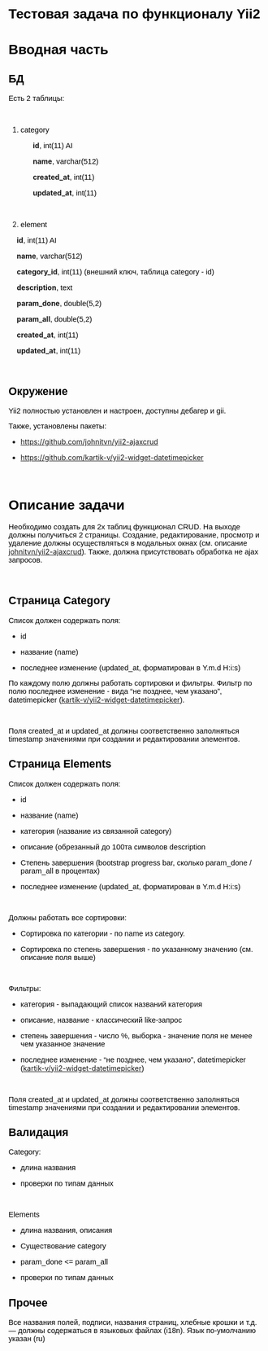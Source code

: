 <h1 dir="ltr"><span style="background-color:transparent; color:#000000; font-family:arial; font-size:20pt">Тестовая задача по функционалу Yii2</span></h1>

<h1 dir="ltr"><span style="background-color:transparent; color:#000000; font-family:arial; font-size:20pt">Вводная часть</span></h1>

<h2 dir="ltr"><span style="background-color:transparent; color:#000000; font-family:arial; font-size:16pt">БД</span></h2>

<p dir="ltr"><span style="background-color:transparent; color:#000000; font-family:arial; font-size:11pt">Есть 2 таблицы:</span></p>

<p>&nbsp;</p>

<ol>
	<li dir="ltr">
	<p dir="ltr"><span style="background-color:transparent; color:#000000; font-family:arial; font-size:11pt">category</span></p>
	</li>
</ol>

<p dir="ltr" style="margin-left: 36pt;"><strong>id</strong><span style="background-color:transparent; color:#000000; font-family:arial; font-size:11pt">, int(11) AI</span></p>

<p dir="ltr" style="margin-left: 36pt;"><strong>name</strong><span style="background-color:transparent; color:#000000; font-family:arial; font-size:11pt">, varchar(512)</span></p>

<p dir="ltr" style="margin-left: 36pt;"><strong>created_at</strong><span style="background-color:transparent; color:#000000; font-family:arial; font-size:11pt">, int(11)</span></p>

<p dir="ltr" style="margin-left: 36pt;"><strong>updated_at</strong><span style="background-color:transparent; color:#000000; font-family:arial; font-size:11pt">, int(11)</span></p>

<p>&nbsp;</p>

<ol start="2">
	<li dir="ltr">
	<p dir="ltr"><span style="background-color:transparent; color:#000000; font-family:arial; font-size:11pt">element</span></p>
	</li>
</ol>

<p dir="ltr"><span style="background-color:transparent; color:#000000; font-family:arial; font-size:11pt">&nbsp;&nbsp; &nbsp;</span><strong>id</strong><span style="background-color:transparent; color:#000000; font-family:arial; font-size:11pt">, int(11) AI</span></p>

<p dir="ltr"><span style="background-color:transparent; color:#000000; font-family:arial; font-size:11pt">&nbsp;&nbsp; &nbsp;</span><strong>name</strong><span style="background-color:transparent; color:#000000; font-family:arial; font-size:11pt">, varchar(512)</span></p>

<p dir="ltr"><span style="background-color:transparent; color:#000000; font-family:arial; font-size:11pt">&nbsp;&nbsp; &nbsp;</span><strong>category_id</strong><span style="background-color:transparent; color:#000000; font-family:arial; font-size:11pt">, int(11) (внешний ключ, таблица category - id)</span></p>

<p dir="ltr"><span style="background-color:transparent; color:#000000; font-family:arial; font-size:11pt">&nbsp;&nbsp; &nbsp;</span><strong>description</strong><span style="background-color:transparent; color:#000000; font-family:arial; font-size:11pt">, text</span></p>

<p dir="ltr"><span style="background-color:transparent; color:#000000; font-family:arial; font-size:11pt">&nbsp;&nbsp; &nbsp;</span><strong>param_done</strong><span style="background-color:transparent; color:#000000; font-family:arial; font-size:11pt">, double(5,2)</span></p>

<p dir="ltr"><span style="background-color:transparent; color:#000000; font-family:arial; font-size:11pt">&nbsp;&nbsp; &nbsp;</span><strong>param_all</strong><span style="background-color:transparent; color:#000000; font-family:arial; font-size:11pt">, double(5,2)</span></p>

<p dir="ltr"><span style="background-color:transparent; color:#000000; font-family:arial; font-size:11pt">&nbsp;&nbsp; &nbsp;</span><strong>created_at</strong><span style="background-color:transparent; color:#000000; font-family:arial; font-size:11pt">, int(11)</span></p>

<p dir="ltr"><span style="background-color:transparent; color:#000000; font-family:arial; font-size:11pt">&nbsp;&nbsp; &nbsp;</span><strong>updated_at</strong><span style="background-color:transparent; color:#000000; font-family:arial; font-size:11pt">, int(11)</span></p>

<p dir="ltr"><span style="background-color:transparent; color:#000000; font-family:arial; font-size:11pt">&nbsp;&nbsp; &nbsp;</span></p>

<h2 dir="ltr"><span style="background-color:transparent; color:#000000; font-family:arial; font-size:16pt">Окружение</span></h2>

<p dir="ltr"><span style="background-color:transparent; color:#000000; font-family:arial; font-size:11pt">Yii2 полностью установлен и настроен, доступны дебагер и gii.</span></p>

<p dir="ltr"><span style="background-color:transparent; color:#000000; font-family:arial; font-size:11pt">Также, установлены пакеты:</span></p>

<ul>
	<li dir="ltr">
	<p dir="ltr"><a href="https://github.com/johnitvn/yii2-ajaxcrud" style="text-decoration:none;"><u>https://github.com/johnitvn/yii2-ajaxcrud</u></a></p>
	</li>
	<li dir="ltr">
	<p dir="ltr"><a href="https://github.com/kartik-v/yii2-widget-datetimepicker" style="text-decoration:none;"><u>https://github.com/kartik-v/yii2-widget-datetimepicker</u></a></p>
	</li>
</ul>

<p>&nbsp;</p>

<h1 dir="ltr"><span style="background-color:transparent; color:#000000; font-family:arial; font-size:20pt">Описание задачи</span></h1>

<p dir="ltr"><span style="background-color:transparent; color:#000000; font-family:arial; font-size:11pt">Необходимо создать для 2х таблиц функционал CRUD. На выходе должны получиться 2 страницы. Создание, редактирование, просмотр и удаление должны осуществляться в модальных окнах (см. описание </span><a href="https://github.com/johnitvn/yii2-ajaxcrud" style="text-decoration:none;"><u>johnitvn/yii2-ajaxcrud</u></a><span style="background-color:transparent; color:#000000; font-family:arial; font-size:11pt">). Также, должна присутствовать обработка не ajax запросов.</span></p>

<p>&nbsp;</p>

<h2 dir="ltr"><span style="background-color:transparent; color:#000000; font-family:arial; font-size:16pt">Страница Category</span></h2>

<p dir="ltr"><span style="background-color:transparent; color:#000000; font-family:arial; font-size:11pt">Список должен содержать поля:</span></p>

<ul>
	<li dir="ltr">
	<p dir="ltr"><span style="background-color:transparent; color:#000000; font-family:arial; font-size:11pt">id</span></p>
	</li>
	<li dir="ltr">
	<p dir="ltr"><span style="background-color:transparent; color:#000000; font-family:arial; font-size:11pt">название (name)</span></p>
	</li>
	<li dir="ltr">
	<p dir="ltr"><span style="background-color:transparent; color:#000000; font-family:arial; font-size:11pt">последнее изменение (updated_at, форматирован в Y.m.d H:i:s)</span></p>
	</li>
</ul>

<p dir="ltr"><span style="background-color:transparent; color:#000000; font-family:arial; font-size:11pt">По каждому полю должны работать сортировки и фильтры. Фильтр по полю последнее изменение - вида &ldquo;не позднее, чем указано&rdquo;, datetimepicker (</span><a href="https://github.com/kartik-v/yii2-widget-datetimepicker" style="text-decoration:none;"><u>kartik-v/yii2-widget-datetimepicker</u></a><span style="background-color:transparent; color:#000000; font-family:arial; font-size:11pt">).</span></p>

<p>&nbsp;</p>

<p dir="ltr"><span style="background-color:transparent; color:#000000; font-family:arial; font-size:11pt">Поля created_at и updated_at должны соответственно заполняться timestamp значениями при создании и редактировании элементов.</span></p>

<h2 dir="ltr"><span style="background-color:transparent; color:#000000; font-family:arial; font-size:16pt">Страница Elements</span></h2>

<p dir="ltr"><span style="background-color:transparent; color:#000000; font-family:arial; font-size:11pt">Список должен содержать поля:</span></p>

<ul>
	<li dir="ltr">
	<p dir="ltr"><span style="background-color:transparent; color:#000000; font-family:arial; font-size:11pt">id</span></p>
	</li>
	<li dir="ltr">
	<p dir="ltr"><span style="background-color:transparent; color:#000000; font-family:arial; font-size:11pt">название (name)</span></p>
	</li>
	<li dir="ltr">
	<p dir="ltr"><span style="background-color:transparent; color:#000000; font-family:arial; font-size:11pt">категория (название из связанной category)</span></p>
	</li>
	<li dir="ltr">
	<p dir="ltr"><span style="background-color:transparent; color:#000000; font-family:arial; font-size:11pt">описание (обрезанный до 100та символов description</span></p>
	</li>
	<li dir="ltr">
	<p dir="ltr"><span style="background-color:transparent; color:#000000; font-family:arial; font-size:11pt">Степень завершения (bootstrap progress bar, сколько param_done / param_all в процентах)</span></p>
	</li>
	<li dir="ltr">
	<p dir="ltr"><span style="background-color:transparent; color:#000000; font-family:arial; font-size:11pt">последнее изменение (updated_at, форматирован в Y.m.d H:i:s)</span></p>
	</li>
</ul>

<p>&nbsp;</p>

<p dir="ltr"><span style="background-color:transparent; color:#000000; font-family:arial; font-size:11pt">Должны работать все сортировки:</span></p>

<ul>
	<li dir="ltr">
	<p dir="ltr"><span style="background-color:transparent; color:#000000; font-family:arial; font-size:11pt">Сортировка по категории - по name из category.</span></p>
	</li>
	<li dir="ltr">
	<p dir="ltr"><span style="background-color:transparent; color:#000000; font-family:arial; font-size:11pt">Сортировка по степень завершения - по указанному значению (см. описание поля выше)</span></p>
	</li>
</ul>

<p>&nbsp;</p>

<p dir="ltr"><span style="background-color:transparent; color:#000000; font-family:arial; font-size:11pt">Фильтры:</span></p>

<ul>
	<li dir="ltr">
	<p dir="ltr"><span style="background-color:transparent; color:#000000; font-family:arial; font-size:11pt">категория - выпадающий список названий категория</span></p>
	</li>
	<li dir="ltr">
	<p dir="ltr"><span style="background-color:transparent; color:#000000; font-family:arial; font-size:11pt">описание, название - классический like-запрос</span></p>
	</li>
	<li dir="ltr">
	<p dir="ltr"><span style="background-color:transparent; color:#000000; font-family:arial; font-size:11pt">степень завершения - число %, выборка - значение поля не менее чем указанное значение</span></p>
	</li>
	<li dir="ltr">
	<p dir="ltr"><span style="background-color:transparent; color:#000000; font-family:arial; font-size:11pt">последнее изменение - &ldquo;не позднее, чем указано&rdquo;, datetimepicker (</span><a href="https://github.com/kartik-v/yii2-widget-datetimepicker" style="text-decoration:none;"><u>kartik-v/yii2-widget-datetimepicker</u></a><span style="background-color:transparent; color:#000000; font-family:arial; font-size:11pt">)</span></p>
	</li>
</ul>

<p>&nbsp;</p>

<p dir="ltr"><span style="background-color:transparent; color:#000000; font-family:arial; font-size:11pt">Поля created_at и updated_at должны соответственно заполняться timestamp значениями при создании и редактировании элементов.</span></p>

<h2 dir="ltr"><span style="background-color:transparent; color:#000000; font-family:arial; font-size:16pt">Валидация</span></h2>

<p dir="ltr"><span style="background-color:transparent; color:#000000; font-family:arial; font-size:11pt">Category:</span></p>

<ul>
	<li dir="ltr">
	<p dir="ltr"><span style="background-color:transparent; color:#000000; font-family:arial; font-size:11pt">длина названия</span></p>
	</li>
	<li dir="ltr">
	<p dir="ltr"><span style="background-color:transparent; color:#000000; font-family:arial; font-size:11pt">проверки по типам данных</span></p>
	</li>
</ul>

<p>&nbsp;</p>

<p dir="ltr"><span style="background-color:transparent; color:#000000; font-family:arial; font-size:11pt">Elements</span></p>

<ul>
	<li dir="ltr">
	<p dir="ltr"><span style="background-color:transparent; color:#000000; font-family:arial; font-size:11pt">длина названия, описания</span></p>
	</li>
	<li dir="ltr">
	<p dir="ltr"><span style="background-color:transparent; color:#000000; font-family:arial; font-size:11pt">Существование category</span></p>
	</li>
	<li dir="ltr">
	<p dir="ltr"><span style="background-color:transparent; color:#000000; font-family:arial; font-size:11pt">param_done &lt;= param_all</span></p>
	</li>
	<li dir="ltr">
	<p dir="ltr"><span style="background-color:transparent; color:#000000; font-family:arial; font-size:11pt">проверки по типам данных</span></p>
	</li>
</ul>

<h2 dir="ltr"><span style="background-color:transparent; color:#000000; font-family:arial; font-size:16pt">Прочее</span></h2>

<p><span style="background-color:transparent; color:#000000; font-family:arial; font-size:11pt">Все названия полей, подписи, названия страниц, хлебные крошки и т.д. &mdash; должны содержаться в языковых файлах (i18n). Язык по-умолчанию указан (ru)</span></p>

<p>&nbsp;</p>
